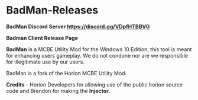 # BadMan-Releases

**BadMan Discord Server https://discord.gg/VDpfHTBBVG**

**Badman Client Release Page**

**BadMan** is a MCBE Utility Mod for the Windows 10 Edition, this tool is meant for enhancing users gameplay. We do not condone nor are we responsible for illegitimate use by our users.

BadMan is a fork of the Horion MCBE Utility Mod.

**Credits** - Horion Developers for allowing use of the public horion source code and Brendon for making the **Injector.**
